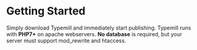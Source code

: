 # Getting Started

Simply download Typemill and immediately start publishing. Typemill runs with **PHP7+** on apache webservers. **No database** is required, but your server must support mod_rewrite and htaccess.

